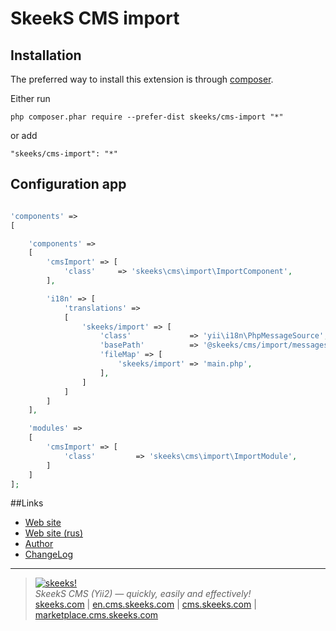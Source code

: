 SkeekS CMS import
===================================

Installation
------------

The preferred way to install this extension is through [composer](http://getcomposer.org/download/).

Either run

```
php composer.phar require --prefer-dist skeeks/cms-import "*"
```

or add

```
"skeeks/cms-import": "*"
```

Configuration app
----------

```php

'components' =>
[

    'components' =>
    [
        'cmsImport' => [
            'class'     => 'skeeks\cms\import\ImportComponent',
        ],

        'i18n' => [
            'translations' =>
            [
                'skeeks/import' => [
                    'class'             => 'yii\i18n\PhpMessageSource',
                    'basePath'          => '@skeeks/cms/import/messages',
                    'fileMap' => [
                        'skeeks/import' => 'main.php',
                    ],
                ]
            ]
        ]
    ],

    'modules' =>
    [
        'cmsImport' => [
            'class'         => 'skeeks\cms\import\ImportModule',
        ]
    ]
];

```

##Links
* [Web site](http://en.cms.skeeks.com)
* [Web site (rus)](http://cms.skeeks.com)
* [Author](http://skeeks.com)
* [ChangeLog](https://github.com/skeeks-cms/cms-import/blob/master/CHANGELOG.md)


___

> [![skeeks!](https://gravatar.com/userimage/74431132/13d04d83218593564422770b616e5622.jpg)](http://skeeks.com)  
<i>SkeekS CMS (Yii2) — quickly, easily and effectively!</i>  
[skeeks.com](http://skeeks.com) | [en.cms.skeeks.com](http://en.cms.skeeks.com) | [cms.skeeks.com](http://cms.skeeks.com) | [marketplace.cms.skeeks.com](http://marketplace.cms.skeeks.com)


